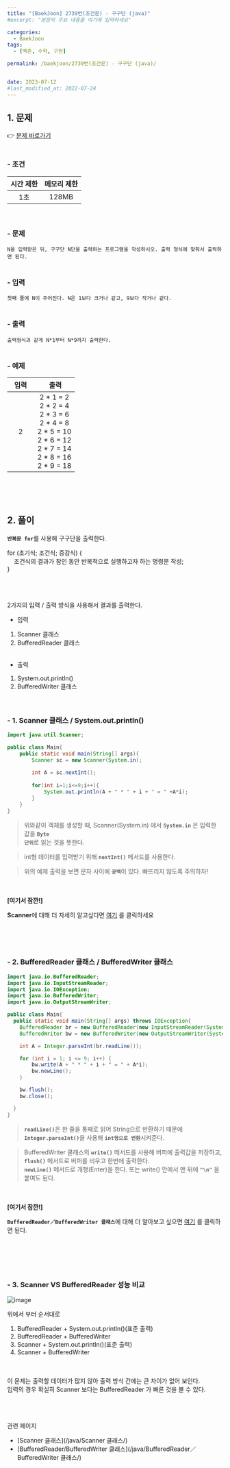 ```yaml
---
title: "[BaekJoon] 2739번(조건문) - 구구단 (java)"
#excerpt: "본문의 주요 내용을 여기에 입력하세요"

categories:
  - BaekJoon
tags:
  - [백준, 수학, 구현]

permalink: /baekjoon/2739번(조건문) - 구구단 (java)/


date: 2023-07-12
#last_modified_at: 2022-07-24
---
```


## 1. 문제
👉 [문제 바로가기](https://www.acmicpc.net/problem/2739)<br><br>
###  - 조건
  
| 시간 제한 | 메모리 제한 |
|:--------:|:--------:|
|1초|128MB|

<br>

### - 문제
```N을 입력받은 뒤, 구구단 N단을 출력하는 프로그램을 작성하시오. 출력 형식에 맞춰서 출력하면 된다.```
<br><br>

### - 입력
```첫째 줄에 N이 주어진다. N은 1보다 크거나 같고, 9보다 작거나 같다.```
<br><br>

### - 출력
```출력형식과 같게 N*1부터 N*9까지 출력한다.```
<br><br>

### - 예제
  
| &nbsp;&nbsp;입력&nbsp;&nbsp; | &nbsp;&nbsp; 출력&nbsp;&nbsp; |
|:--------:|:--------:|
|2|2 * 1 = 2<br>2 * 2 = 4<br>2 * 3 = 6<br>2 * 4 = 8<br>2 * 5 = 10<br>2 * 6 = 12<br>2 * 7 = 14<br>2 * 8 = 16<br>2 * 9 = 18|


  
<br><br><br>


## 2. 풀이
<code><b>반복문 for</b></code>를 사용해 구구단을 출력한다.

<div class="border">
for (초기식; 조건식; 증감식) {<br>
 &nbsp;&nbsp;&nbsp;&nbsp;조건식의 결과가 참인 동안 반복적으로 실행하고자 하는 명령문 작성;<br>
}

</div>

<br><br><br>
2가지의 입력 / 출력 방식을 사용해서 결과를 출력한다.

- 입력
1. Scanner 클래스
2. BufferedReader 클래스<br><br>
- 출력
1. System.out.println()
2. BufferedWriter 클래스
<br><br><br>

### - 1. Scanner 클래스 / System.out.println()
```java
import java.util.Scanner;

public class Main{
    public static void main(String[] args){
        Scanner sc = new Scanner(System.in);
        
        int A = sc.nextInt();
        
        for(int i=1;i<=9;i++){
            System.out.println(A + " * " + i + " = " +A*i);
        }
    }
}
```
> 위와같이 객체를 생성할 때, Scanner(System.in) 에서 <code><b>System.in</b></code> 은 입력한 값을 <code><b>Byte 단위</b></code>로 읽는 것을 뜻한다.

> int형 데이터를 입력받기 위해 <code><b>nextInt()</b></code> 메서드를 사용한다.

> 위의 예제 출력을 보면 문자 사이에 <code><b>공백</b></code>이 있다. 빠뜨리지 않도록 주의하자!

<br><br>
<b>[여기서 잠깐!]</b>
<div class="box"><b>Scanner</b>에 대해 더 자세히 알고싶다면 <a href="/java/Scanner 클래스/"> 여기</a> 를 클릭하세요</div>

<br><br><br>

### - 2. BufferedReader 클래스 / BufferedWriter 클래스
```java
import java.io.BufferedReader;
import java.io.InputStreamReader;
import java.io.IOException;
import java.io.BufferedWriter;
import java.io.OutputStreamWriter;

public class Main{
  public static void main(String[] args) throws IOException{
    BufferedReader br = new BufferedReader(new InputStreamReader(System.in));
    BufferedWriter bw = new BufferedWriter(new OutputStreamWriter(System.out));

    int A = Integer.parseInt(br.readLine());

    for (int i = 1; i <= 9; i++) {
        bw.write(A + " * " + i + " = " + A*i);
        bw.newLine();
    }

    bw.flush();
    bw.close();

  }
}
```
> <code><b>readLine()</b></code>은 한 줄을 통째로 읽어 String으로 반환하기 때문에 <code><b>Integer.parseInt()</b></code>을 사용해 <code><b>int형으로 변환</b></code>시켜준다.

>  BufferedWriter 클래스의 <code><b>write()</b></code> 메서드를 사용해 버퍼에 출력값을 저장하고, <code><b>flush()</b></code> 메서드로 버퍼를 비우고 한번에 출력한다.<br>
<code><b>newLine()</b></code> 메서드로 개행(Enter)을 한다. 또는 write() 안에서 맨 뒤에 <code><b>"\n"</b></code> 을 붙여도 된다.

<br><br>
<b>[여기서 잠깐!]</b>
<div class="box"><code><b>BufferedReader／BufferedWriter 클래스</b></code>에 대해 더 알아보고 싶으면 <a href="/java/BufferedReader／BufferedWriter 클래스/"> 여기</a> 를 클릭하면 된다.</div>



<br><br><br><br>

### - 3. Scanner VS BufferedReader 성능 비교
![image](https://github.com/cjoungi/cjoungi.github.io/assets/113075984/4390e179-9e9e-4d4f-a56e-eec4b4024bff)<br>

위에서 부터 순서대로<br>
1. BufferedReader + System.out.println()(표준 출력)
2. BufferedReader + BufferedWriter
3. Scanner + System.out.println()(표준 출력)
4. Scanner + BufferedWriter

<br><br>
이 문제는 출력할 데이터가 많지 않아 출력 방식 간에는 큰 차이가 없어 보인다.<br>
입력의 경우 확실히 Scanner 보다는 <span class="color">BufferedReader 가 빠른 것을 볼 수 있다.</span>


<br><br><br>
<span class="color">관련 페이지</span><br>
- [Scanner 클래스](/java/Scanner 클래스/)
- [BufferedReader/BufferedWriter 클래스](/java/BufferedReader／BufferedWriter 클래스/)
<br><br><br>